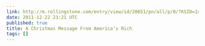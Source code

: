 ```yaml
---
link: http://m.rollingstone.com/entry/view/id/20651/pn/all/p/0/?KSID=1cdff6c5e9a4ac736503d11559ae787e
date: 2011-12-22 23:21 UTC
published: true
title: A Christmas Message From America’s Rich
tags: []
---
```



